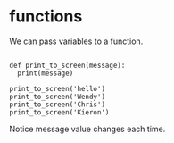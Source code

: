 ---
---

# functions

We can pass variables to a function.

~~~

def print_to_screen(message):
  print(message)

print_to_screen('hello')
print_to_screen('Wendy')
print_to_screen('Chris')
print_to_screen('Kieron')

~~~

Notice message value changes each time.
